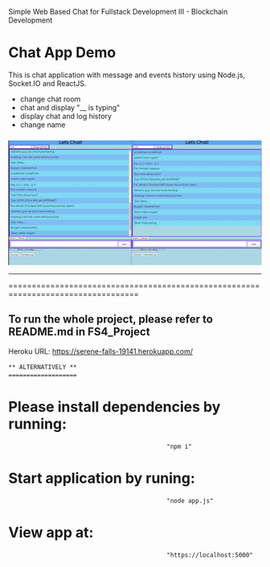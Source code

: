 Simple Web Based Chat for Fullstack Development III - Blockchain Development  

# Chat App Demo

This is chat application with message and events history using Node.js, Socket.IO and ReactJS.
- change chat room
- chat and display "__ is typing"
- display chat and log history
- change name

### 

![](./demo.gif)

---

==================================================================================

## To run the whole project, please refer to README.md in FS4_Project

Heroku URL: 
                https://serene-falls-19141.herokuapp.com/
                

    ** ALTERNATIVELY **
    ===================              
# Please install dependencies by running:
                                                "npm i"

# Start application by runing:
                                                "node app.js"

# View app at:
                                                "https://localhost:5000"


